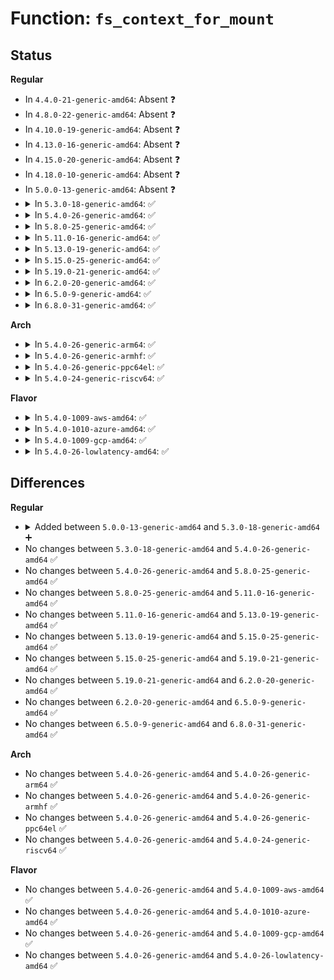 # Function: <code>fs_context_for_mount</code>

## Status
<b>Regular</b>
<ul>
<li>
In <code>4.4.0-21-generic-amd64</code>: Absent ❓
</li>
<li>
In <code>4.8.0-22-generic-amd64</code>: Absent ❓
</li>
<li>
In <code>4.10.0-19-generic-amd64</code>: Absent ❓
</li>
<li>
In <code>4.13.0-16-generic-amd64</code>: Absent ❓
</li>
<li>
In <code>4.15.0-20-generic-amd64</code>: Absent ❓
</li>
<li>
In <code>4.18.0-10-generic-amd64</code>: Absent ❓
</li>
<li>
In <code>5.0.0-13-generic-amd64</code>: Absent ❓
</li>
<li>
<details>
<summary>In <code>5.3.0-18-generic-amd64</code>: ✅</summary>

```c
struct fs_context * fs_context_for_mount(struct file_system_type * fs_type, unsigned int sb_flags)
```

```json
{
  "name": "fs_context_for_mount",
  "collision_type": "Unique Global",
  "inline_type": "No",
  "funcs": [
    {
      "addr": 18446744071582035024,
      "name": "fs_context_for_mount",
      "external": true,
      "loc": "fs/fs_context.c:306",
      "file": "fs/fs_context.c",
      "inline": "seen, unknown",
      "caller_inline": [],
      "caller_func": [
        "fs/namespace.c:do_mount",
        "fs/namespace.c:do_mount",
        "fs/namespace.c:do_mount",
        "fs/fsopen.c:__ia32_sys_fsopen",
        "fs/fsopen.c:__x64_sys_fsopen",
        "fs/proc/root.c:pid_ns_prepare_proc",
        "fs/hugetlbfs/inode.c:init_hugetlbfs_fs",
        "ipc/mqueue.c:mq_create_mount"
      ]
    }
  ],
  "symbols": [
    {
      "addr": 18446744071582035024,
      "name": "fs_context_for_mount",
      "section": ".text",
      "bind": "STB_GLOBAL",
      "size": 25
    }
  ]
}
```
</details>
</li>
<li>
<details>
<summary>In <code>5.4.0-26-generic-amd64</code>: ✅</summary>

```c
struct fs_context * fs_context_for_mount(struct file_system_type * fs_type, unsigned int sb_flags)
```

```json
{
  "name": "fs_context_for_mount",
  "collision_type": "Unique Global",
  "inline_type": "No",
  "funcs": [
    {
      "addr": 18446744071582112816,
      "name": "fs_context_for_mount",
      "external": true,
      "loc": "fs/fs_context.c:304",
      "file": "fs/fs_context.c",
      "inline": "seen, unknown",
      "caller_inline": [],
      "caller_func": [
        "fs/namespace.c:do_mount",
        "fs/namespace.c:do_mount",
        "fs/fsopen.c:__ia32_sys_fsopen",
        "fs/fsopen.c:__x64_sys_fsopen",
        "fs/proc/root.c:pid_ns_prepare_proc",
        "fs/hugetlbfs/inode.c:mount_one_hugetlbfs",
        "ipc/mqueue.c:mq_create_mount"
      ]
    }
  ],
  "symbols": [
    {
      "addr": 18446744071582112816,
      "name": "fs_context_for_mount",
      "section": ".text",
      "bind": "STB_GLOBAL",
      "size": 25
    }
  ]
}
```
</details>
</li>
<li>
<details>
<summary>In <code>5.8.0-25-generic-amd64</code>: ✅</summary>

```c
struct fs_context * fs_context_for_mount(struct file_system_type * fs_type, unsigned int sb_flags)
```

```json
{
  "name": "fs_context_for_mount",
  "collision_type": "Unique Global",
  "inline_type": "No",
  "funcs": [
    {
      "addr": 18446744071582349808,
      "name": "fs_context_for_mount",
      "external": true,
      "loc": "fs/fs_context.c:278",
      "file": "fs/fs_context.c",
      "inline": "seen, unknown",
      "caller_inline": [],
      "caller_func": [
        "fs/namespace.c:do_new_mount",
        "fs/namespace.c:do_new_mount",
        "fs/fsopen.c:__ia32_sys_fsopen",
        "fs/fsopen.c:__x64_sys_fsopen",
        "fs/hugetlbfs/inode.c:mount_one_hugetlbfs",
        "ipc/mqueue.c:mq_init_ns"
      ]
    }
  ],
  "symbols": [
    {
      "addr": 18446744071582349808,
      "name": "fs_context_for_mount",
      "section": ".text",
      "bind": "STB_GLOBAL",
      "size": 25
    }
  ]
}
```
</details>
</li>
<li>
<details>
<summary>In <code>5.11.0-16-generic-amd64</code>: ✅</summary>

```c
struct fs_context * fs_context_for_mount(struct file_system_type * fs_type, unsigned int sb_flags)
```

```json
{
  "name": "fs_context_for_mount",
  "collision_type": "Unique Global",
  "inline_type": "No",
  "funcs": [
    {
      "addr": 18446744071582401760,
      "name": "fs_context_for_mount",
      "external": true,
      "loc": "fs/fs_context.c:278",
      "file": "fs/fs_context.c",
      "inline": "seen, unknown",
      "caller_inline": [],
      "caller_func": [
        "fs/namespace.c:do_new_mount",
        "fs/namespace.c:do_new_mount",
        "fs/fsopen.c:__ia32_sys_fsopen",
        "fs/fsopen.c:__x64_sys_fsopen",
        "fs/hugetlbfs/inode.c:mount_one_hugetlbfs",
        "ipc/mqueue.c:mq_init_ns"
      ]
    }
  ],
  "symbols": [
    {
      "addr": 18446744071582401760,
      "name": "fs_context_for_mount",
      "section": ".text",
      "bind": "STB_GLOBAL",
      "size": 25
    }
  ]
}
```
</details>
</li>
<li>
<details>
<summary>In <code>5.13.0-19-generic-amd64</code>: ✅</summary>

```c
struct fs_context * fs_context_for_mount(struct file_system_type * fs_type, unsigned int sb_flags)
```

```json
{
  "name": "fs_context_for_mount",
  "collision_type": "Unique Global",
  "inline_type": "No",
  "funcs": [
    {
      "addr": 18446744071582428992,
      "name": "fs_context_for_mount",
      "external": true,
      "loc": "fs/fs_context.c:278",
      "file": "fs/fs_context.c",
      "inline": "seen, unknown",
      "caller_inline": [],
      "caller_func": [
        "fs/namespace.c:do_new_mount",
        "fs/namespace.c:do_new_mount",
        "fs/fsopen.c:__ia32_sys_fsopen",
        "fs/fsopen.c:__x64_sys_fsopen",
        "fs/hugetlbfs/inode.c:mount_one_hugetlbfs",
        "ipc/mqueue.c:mq_init_ns"
      ]
    }
  ],
  "symbols": [
    {
      "addr": 18446744071582428992,
      "name": "fs_context_for_mount",
      "section": ".text",
      "bind": "STB_GLOBAL",
      "size": 25
    }
  ]
}
```
</details>
</li>
<li>
<details>
<summary>In <code>5.15.0-25-generic-amd64</code>: ✅</summary>

```c
struct fs_context * fs_context_for_mount(struct file_system_type * fs_type, unsigned int sb_flags)
```

```json
{
  "name": "fs_context_for_mount",
  "collision_type": "Unique Global",
  "inline_type": "No",
  "funcs": [
    {
      "addr": 18446744071582751744,
      "name": "fs_context_for_mount",
      "external": true,
      "loc": "fs/fs_context.c:301",
      "file": "fs/fs_context.c",
      "inline": "seen, unknown",
      "caller_inline": [],
      "caller_func": [
        "fs/namespace.c:do_new_mount",
        "fs/namespace.c:do_new_mount",
        "fs/fsopen.c:__ia32_sys_fsopen",
        "fs/fsopen.c:__x64_sys_fsopen",
        "fs/hugetlbfs/inode.c:mount_one_hugetlbfs",
        "ipc/mqueue.c:mq_init_ns"
      ]
    }
  ],
  "symbols": [
    {
      "addr": 18446744071582751744,
      "name": "fs_context_for_mount",
      "section": ".text",
      "bind": "STB_GLOBAL",
      "size": 25
    }
  ]
}
```
</details>
</li>
<li>
<details>
<summary>In <code>5.19.0-21-generic-amd64</code>: ✅</summary>

```c
struct fs_context * fs_context_for_mount(struct file_system_type * fs_type, unsigned int sb_flags)
```

```json
{
  "name": "fs_context_for_mount",
  "collision_type": "Unique Global",
  "inline_type": "No",
  "funcs": [
    {
      "addr": 18446744071583299248,
      "name": "fs_context_for_mount",
      "external": true,
      "loc": "fs/fs_context.c:301",
      "file": "fs/fs_context.c",
      "inline": "seen, unknown",
      "caller_inline": [],
      "caller_func": [
        "fs/namespace.c:do_new_mount",
        "fs/namespace.c:do_new_mount",
        "fs/fsopen.c:__ia32_sys_fsopen",
        "fs/fsopen.c:__x64_sys_fsopen",
        "fs/hugetlbfs/inode.c:mount_one_hugetlbfs",
        "ipc/mqueue.c:mq_init_ns"
      ]
    }
  ],
  "symbols": [
    {
      "addr": 18446744071583299248,
      "name": "fs_context_for_mount",
      "section": ".text",
      "bind": "STB_GLOBAL",
      "size": 40
    }
  ]
}
```
</details>
</li>
<li>
<details>
<summary>In <code>6.2.0-20-generic-amd64</code>: ✅</summary>

```c
struct fs_context * fs_context_for_mount(struct file_system_type * fs_type, unsigned int sb_flags)
```

```json
{
  "name": "fs_context_for_mount",
  "collision_type": "Unique Global",
  "inline_type": "No",
  "funcs": [
    {
      "addr": 18446744071583884128,
      "name": "fs_context_for_mount",
      "external": true,
      "loc": "fs/fs_context.c:301",
      "file": "fs/fs_context.c",
      "inline": "seen, unknown",
      "caller_inline": [],
      "caller_func": [
        "fs/namespace.c:do_new_mount",
        "fs/namespace.c:do_new_mount",
        "fs/fsopen.c:__ia32_sys_fsopen",
        "fs/fsopen.c:__x64_sys_fsopen",
        "fs/hugetlbfs/inode.c:mount_one_hugetlbfs",
        "ipc/mqueue.c:mq_init_ns"
      ]
    }
  ],
  "symbols": [
    {
      "addr": 18446744071583884128,
      "name": "fs_context_for_mount",
      "section": ".text",
      "bind": "STB_GLOBAL",
      "size": 40
    }
  ]
}
```
</details>
</li>
<li>
<details>
<summary>In <code>6.5.0-9-generic-amd64</code>: ✅</summary>

```c
struct fs_context * fs_context_for_mount(struct file_system_type * fs_type, unsigned int sb_flags)
```

```json
{
  "name": "fs_context_for_mount",
  "collision_type": "Unique Global",
  "inline_type": "No",
  "funcs": [
    {
      "addr": 18446744071584105824,
      "name": "fs_context_for_mount",
      "external": true,
      "loc": "fs/fs_context.c:301",
      "file": "fs/fs_context.c",
      "inline": "seen, unknown",
      "caller_inline": [],
      "caller_func": [
        "fs/namespace.c:do_new_mount",
        "fs/namespace.c:do_new_mount",
        "fs/fsopen.c:__ia32_sys_fsopen",
        "fs/fsopen.c:__x64_sys_fsopen",
        "fs/hugetlbfs/inode.c:mount_one_hugetlbfs",
        "ipc/mqueue.c:mq_init_ns"
      ]
    }
  ],
  "symbols": [
    {
      "addr": 18446744071584105824,
      "name": "fs_context_for_mount",
      "section": ".text",
      "bind": "STB_GLOBAL",
      "size": 40
    }
  ]
}
```
</details>
</li>
<li>
<details>
<summary>In <code>6.8.0-31-generic-amd64</code>: ✅</summary>

```c
struct fs_context * fs_context_for_mount(struct file_system_type * fs_type, unsigned int sb_flags)
```

```json
{
  "name": "fs_context_for_mount",
  "collision_type": "Unique Global",
  "inline_type": "No",
  "funcs": [
    {
      "addr": 18446744071584322080,
      "name": "fs_context_for_mount",
      "external": true,
      "loc": "fs/fs_context.c:329",
      "file": "fs/fs_context.c",
      "inline": "seen, unknown",
      "caller_inline": [],
      "caller_func": [
        "fs/namespace.c:do_new_mount",
        "fs/namespace.c:do_new_mount",
        "fs/fsopen.c:__ia32_sys_fsopen",
        "fs/fsopen.c:__x64_sys_fsopen",
        "fs/hugetlbfs/inode.c:mount_one_hugetlbfs",
        "ipc/mqueue.c:mq_init_ns"
      ]
    }
  ],
  "symbols": [
    {
      "addr": 18446744071584322080,
      "name": "fs_context_for_mount",
      "section": ".text",
      "bind": "STB_GLOBAL",
      "size": 40
    }
  ]
}
```
</details>
</li>
</ul>
<b>Arch</b>
<ul>
<li>
<details>
<summary>In <code>5.4.0-26-generic-arm64</code>: ✅</summary>

```c
struct fs_context * fs_context_for_mount(struct file_system_type * fs_type, unsigned int sb_flags)
```

```json
{
  "name": "fs_context_for_mount",
  "collision_type": "Unique Global",
  "inline_type": "No",
  "funcs": [
    {
      "addr": 18446603336493653320,
      "name": "fs_context_for_mount",
      "external": true,
      "loc": "fs/fs_context.c:304",
      "file": "fs/fs_context.c",
      "inline": "seen, unknown",
      "caller_inline": [],
      "caller_func": [
        "fs/namespace.c:do_mount",
        "fs/namespace.c:do_mount",
        "fs/fsopen.c:__arm64_sys_fsopen",
        "fs/proc/root.c:pid_ns_prepare_proc",
        "fs/hugetlbfs/inode.c:mount_one_hugetlbfs",
        "ipc/mqueue.c:mq_create_mount"
      ]
    }
  ],
  "symbols": [
    {
      "addr": 18446603336493653320,
      "name": "fs_context_for_mount",
      "section": ".text",
      "bind": "STB_GLOBAL",
      "size": 64
    }
  ]
}
```
</details>
</li>
<li>
<details>
<summary>In <code>5.4.0-26-generic-armhf</code>: ✅</summary>

```c
struct fs_context * fs_context_for_mount(struct file_system_type * fs_type, unsigned int sb_flags)
```

```json
{
  "name": "fs_context_for_mount",
  "collision_type": "Unique Global",
  "inline_type": "No",
  "funcs": [
    {
      "addr": 3227185912,
      "name": "fs_context_for_mount",
      "external": true,
      "loc": "fs/fs_context.c:304",
      "file": "fs/fs_context.c",
      "inline": "seen, unknown",
      "caller_inline": [],
      "caller_func": [
        "fs/namespace.c:do_mount",
        "fs/namespace.c:do_mount",
        "fs/fsopen.c:__se_sys_fsopen",
        "fs/proc/root.c:pid_ns_prepare_proc",
        "ipc/mqueue.c:mq_create_mount"
      ]
    }
  ],
  "symbols": [
    {
      "addr": 3227185912,
      "name": "fs_context_for_mount",
      "section": ".text",
      "bind": "STB_GLOBAL",
      "size": 52
    }
  ]
}
```
</details>
</li>
<li>
<details>
<summary>In <code>5.4.0-26-generic-ppc64el</code>: ✅</summary>

```c
struct fs_context * fs_context_for_mount(struct file_system_type * fs_type, unsigned int sb_flags)
```

```json
{
  "name": "fs_context_for_mount",
  "collision_type": "Unique Global",
  "inline_type": "No",
  "funcs": [
    {
      "addr": 13835058055287247984,
      "name": "fs_context_for_mount",
      "external": true,
      "loc": "fs/fs_context.c:304",
      "file": "fs/fs_context.c",
      "inline": "seen, unknown",
      "caller_inline": [],
      "caller_func": [
        "fs/namespace.c:do_mount",
        "fs/namespace.c:do_mount",
        "fs/fsopen.c:__se_sys_fsopen",
        "fs/proc/root.c:pid_ns_prepare_proc",
        "fs/hugetlbfs/inode.c:mount_one_hugetlbfs",
        "ipc/mqueue.c:mq_create_mount"
      ]
    }
  ],
  "symbols": [
    {
      "addr": 13835058055287247984,
      "name": "fs_context_for_mount",
      "section": ".text",
      "bind": "STB_GLOBAL",
      "size": 36
    }
  ]
}
```
</details>
</li>
<li>
<details>
<summary>In <code>5.4.0-24-generic-riscv64</code>: ✅</summary>

```c
struct fs_context * fs_context_for_mount(struct file_system_type * fs_type, unsigned int sb_flags)
```

```json
{
  "name": "fs_context_for_mount",
  "collision_type": "Unique Global",
  "inline_type": "No",
  "funcs": [
    {
      "addr": 18446743936273282538,
      "name": "fs_context_for_mount",
      "external": true,
      "loc": "fs/fs_context.c:304",
      "file": "fs/fs_context.c",
      "inline": "seen, unknown",
      "caller_inline": [],
      "caller_func": [
        "fs/namespace.c:do_mount",
        "fs/namespace.c:do_mount",
        "fs/fsopen.c:__se_sys_fsopen",
        "fs/proc/root.c:pid_ns_prepare_proc",
        "fs/hugetlbfs/inode.c:mount_one_hugetlbfs",
        "ipc/mqueue.c:mq_create_mount"
      ]
    }
  ],
  "symbols": [
    {
      "addr": 18446743936273282538,
      "name": "fs_context_for_mount",
      "section": ".text",
      "bind": "STB_GLOBAL",
      "size": 56
    }
  ]
}
```
</details>
</li>
</ul>
<b>Flavor</b>
<ul>
<li>
<details>
<summary>In <code>5.4.0-1009-aws-amd64</code>: ✅</summary>

```c
struct fs_context * fs_context_for_mount(struct file_system_type * fs_type, unsigned int sb_flags)
```

```json
{
  "name": "fs_context_for_mount",
  "collision_type": "Unique Global",
  "inline_type": "No",
  "funcs": [
    {
      "addr": 18446744071582081552,
      "name": "fs_context_for_mount",
      "external": true,
      "loc": "fs/fs_context.c:304",
      "file": "fs/fs_context.c",
      "inline": "seen, unknown",
      "caller_inline": [],
      "caller_func": [
        "fs/namespace.c:do_mount",
        "fs/namespace.c:do_mount",
        "fs/fsopen.c:__ia32_sys_fsopen",
        "fs/fsopen.c:__x64_sys_fsopen",
        "fs/proc/root.c:pid_ns_prepare_proc",
        "fs/hugetlbfs/inode.c:mount_one_hugetlbfs",
        "ipc/mqueue.c:mq_create_mount"
      ]
    }
  ],
  "symbols": [
    {
      "addr": 18446744071582081552,
      "name": "fs_context_for_mount",
      "section": ".text",
      "bind": "STB_GLOBAL",
      "size": 25
    }
  ]
}
```
</details>
</li>
<li>
<details>
<summary>In <code>5.4.0-1010-azure-amd64</code>: ✅</summary>

```c
struct fs_context * fs_context_for_mount(struct file_system_type * fs_type, unsigned int sb_flags)
```

```json
{
  "name": "fs_context_for_mount",
  "collision_type": "Unique Global",
  "inline_type": "No",
  "funcs": [
    {
      "addr": 18446744071582019072,
      "name": "fs_context_for_mount",
      "external": true,
      "loc": "fs/fs_context.c:304",
      "file": "fs/fs_context.c",
      "inline": "seen, unknown",
      "caller_inline": [],
      "caller_func": [
        "fs/namespace.c:do_mount",
        "fs/namespace.c:do_mount",
        "fs/fsopen.c:__ia32_sys_fsopen",
        "fs/fsopen.c:__x64_sys_fsopen",
        "fs/proc/root.c:pid_ns_prepare_proc",
        "fs/hugetlbfs/inode.c:mount_one_hugetlbfs",
        "ipc/mqueue.c:mq_create_mount"
      ]
    }
  ],
  "symbols": [
    {
      "addr": 18446744071582019072,
      "name": "fs_context_for_mount",
      "section": ".text",
      "bind": "STB_GLOBAL",
      "size": 25
    }
  ]
}
```
</details>
</li>
<li>
<details>
<summary>In <code>5.4.0-1009-gcp-amd64</code>: ✅</summary>

```c
struct fs_context * fs_context_for_mount(struct file_system_type * fs_type, unsigned int sb_flags)
```

```json
{
  "name": "fs_context_for_mount",
  "collision_type": "Unique Global",
  "inline_type": "No",
  "funcs": [
    {
      "addr": 18446744071582072832,
      "name": "fs_context_for_mount",
      "external": true,
      "loc": "fs/fs_context.c:304",
      "file": "fs/fs_context.c",
      "inline": "seen, unknown",
      "caller_inline": [],
      "caller_func": [
        "fs/namespace.c:do_mount",
        "fs/namespace.c:do_mount",
        "fs/fsopen.c:__ia32_sys_fsopen",
        "fs/fsopen.c:__x64_sys_fsopen",
        "fs/proc/root.c:pid_ns_prepare_proc",
        "fs/hugetlbfs/inode.c:mount_one_hugetlbfs",
        "ipc/mqueue.c:mq_create_mount"
      ]
    }
  ],
  "symbols": [
    {
      "addr": 18446744071582072832,
      "name": "fs_context_for_mount",
      "section": ".text",
      "bind": "STB_GLOBAL",
      "size": 25
    }
  ]
}
```
</details>
</li>
<li>
<details>
<summary>In <code>5.4.0-26-lowlatency-amd64</code>: ✅</summary>

```c
struct fs_context * fs_context_for_mount(struct file_system_type * fs_type, unsigned int sb_flags)
```

```json
{
  "name": "fs_context_for_mount",
  "collision_type": "Unique Global",
  "inline_type": "No",
  "funcs": [
    {
      "addr": 18446744071582144592,
      "name": "fs_context_for_mount",
      "external": true,
      "loc": "fs/fs_context.c:304",
      "file": "fs/fs_context.c",
      "inline": "seen, unknown",
      "caller_inline": [],
      "caller_func": [
        "fs/namespace.c:do_mount",
        "fs/namespace.c:do_mount",
        "fs/fsopen.c:__ia32_sys_fsopen",
        "fs/fsopen.c:__x64_sys_fsopen",
        "fs/proc/root.c:pid_ns_prepare_proc",
        "fs/hugetlbfs/inode.c:mount_one_hugetlbfs",
        "ipc/mqueue.c:mq_create_mount"
      ]
    }
  ],
  "symbols": [
    {
      "addr": 18446744071582144592,
      "name": "fs_context_for_mount",
      "section": ".text",
      "bind": "STB_GLOBAL",
      "size": 25
    }
  ]
}
```
</details>
</li>
</ul>

## Differences
<b>Regular</b>
<ul>
<li>
<details>
<summary>Added between <code>5.0.0-13-generic-amd64</code> and <code>5.3.0-18-generic-amd64</code> ➕</summary>

```c
struct fs_context * fs_context_for_mount(struct file_system_type * fs_type, unsigned int sb_flags)
```
</details>
</li>
<li>
No changes between <code>5.3.0-18-generic-amd64</code> and <code>5.4.0-26-generic-amd64</code> ✅
</li>
<li>
No changes between <code>5.4.0-26-generic-amd64</code> and <code>5.8.0-25-generic-amd64</code> ✅
</li>
<li>
No changes between <code>5.8.0-25-generic-amd64</code> and <code>5.11.0-16-generic-amd64</code> ✅
</li>
<li>
No changes between <code>5.11.0-16-generic-amd64</code> and <code>5.13.0-19-generic-amd64</code> ✅
</li>
<li>
No changes between <code>5.13.0-19-generic-amd64</code> and <code>5.15.0-25-generic-amd64</code> ✅
</li>
<li>
No changes between <code>5.15.0-25-generic-amd64</code> and <code>5.19.0-21-generic-amd64</code> ✅
</li>
<li>
No changes between <code>5.19.0-21-generic-amd64</code> and <code>6.2.0-20-generic-amd64</code> ✅
</li>
<li>
No changes between <code>6.2.0-20-generic-amd64</code> and <code>6.5.0-9-generic-amd64</code> ✅
</li>
<li>
No changes between <code>6.5.0-9-generic-amd64</code> and <code>6.8.0-31-generic-amd64</code> ✅
</li>
</ul>
<b>Arch</b>
<ul>
<li>
No changes between <code>5.4.0-26-generic-amd64</code> and <code>5.4.0-26-generic-arm64</code> ✅
</li>
<li>
No changes between <code>5.4.0-26-generic-amd64</code> and <code>5.4.0-26-generic-armhf</code> ✅
</li>
<li>
No changes between <code>5.4.0-26-generic-amd64</code> and <code>5.4.0-26-generic-ppc64el</code> ✅
</li>
<li>
No changes between <code>5.4.0-26-generic-amd64</code> and <code>5.4.0-24-generic-riscv64</code> ✅
</li>
</ul>
<b>Flavor</b>
<ul>
<li>
No changes between <code>5.4.0-26-generic-amd64</code> and <code>5.4.0-1009-aws-amd64</code> ✅
</li>
<li>
No changes between <code>5.4.0-26-generic-amd64</code> and <code>5.4.0-1010-azure-amd64</code> ✅
</li>
<li>
No changes between <code>5.4.0-26-generic-amd64</code> and <code>5.4.0-1009-gcp-amd64</code> ✅
</li>
<li>
No changes between <code>5.4.0-26-generic-amd64</code> and <code>5.4.0-26-lowlatency-amd64</code> ✅
</li>
</ul>
